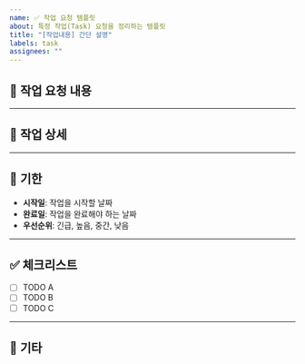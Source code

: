 ```yaml
---
name: ✅ 작업 요청 템플릿
about: 특정 작업(Task) 요청을 정리하는 템플릿
title: "[작업내용] 간단 설명"
labels: task
assignees: ""
---
```


## 📄 작업 요청 내용

<!--- 요청하신 작업의 요약 내용을 작성해 주세요. -->

---

## 📝 작업 상세

<!--- 작업에 대한 상세 설명을 작성해 주세요. -->

---

## 📆 기한

<!--- 작업 완료를 원하는 기한이나 우선순위를 명시해 주세요. -->

- **시작일**: 작업을 시작할 날짜
- **완료일**: 작업을 완료해야 하는 날짜
- **우선순위**: 긴급, 높음, 중간, 낮음

---

## ✅ 체크리스트

- [ ] TODO A
- [ ] TODO B
- [ ] TODO C

---

## 📍 기타

<!--- 추가적으로 필요한 정보나 특이사항이 있다면 적어주세요. -->